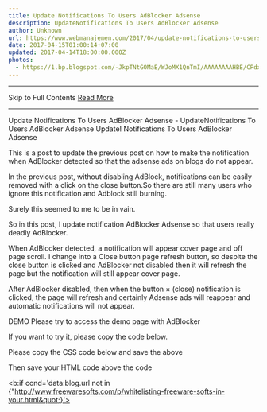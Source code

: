 ```yaml
---
title: Update Notifications To Users AdBlocker Adsense
description: UpdateNotifications To Users AdBlocker Adsense
author: Unknown
url: https://www.webmanajemen.com/2017/04/update-notifications-to-users-adblocker.html
date: 2017-04-15T01:00:14+07:00
updated: 2017-04-14T18:00:00.000Z
photos:
  - https://1.bp.blogspot.com/-JkpTNtGOMaE/WJoMX1QnTmI/AAAAAAAAHBE/CPdxv-D-Xa0bdghE1HwdwkC1bHp9OA9EgCLcB/s640/How%2BTo%2BMake%2BAdsense%2BAdBlocker%2BNotifications.png
---
```


<hr/> Skip to Full Contents <a href="https://www.webmanajemen.com/2017/04/update-notifications-to-users-adblocker.html" rel="follow" class="button" id="read-more">Read More</a> <hr/> Update Notifications To Users AdBlocker Adsense - UpdateNotifications To Users AdBlocker Adsense Update! Notifications To Users AdBlocker Adsense





This is a post to update the previous post on how to make the notification when AdBlocker detected so that the adsense ads on blogs do not appear.

In the previous post, without disabling AdBlock, notifications can be easily removed with a click on the close button.So there are still many users who ignore this notification and Adblock still burning.


Surely this seemed to me to be in vain.


So in this post, I update notification AdBlocker Adsense so that users really deadly AdBlocker.


When AdBlocker detected, a notification will appear cover page and off page scroll. I change into a Close button page refresh button, so despite the close button is clicked and AdBlocker not disabled then it will refresh the page but the notification will still appear cover page.


After AdBlocker disabled, then when the button × (close) notification is clicked, the page will refresh and certainly Adsense ads will reappear and automatic notifications will not appear.


DEMO
Please try to access the demo page with AdBlocker


If you want to try it, please copy the code below.


Please copy the CSS code below and save the above </head>


<style type='text/css'>
#keepads{position:fixed;bottom:-7000px;opacity:0;transition:all .3s;z-index:100000}
#keep-ads{background:#1C90F3;color:#fff;text-align:center;padding:20px;position:absolute;left:50%;top:25%;margin-left:-25%;font-size:160%;line-height:1.2em;transition:all .3s;width:50%;height:auto;-moz-box-sizing:border-box;-webkit-box-sizing:border-box;box-sizing:border-box;z-index:2}
#keep-adslayer{position:absolute;bottom:0;left:0;right:0;top:0;background:#000;background:rgba(0,0,0,.9);z-index:1}
#keep-ads h3{margin:0 0 20px!important;font-size:30px}
#keep-ads p{margin:0!important;font-size:18px}
#keep-ads a{color:yellow;text-decoration:none}
#keepads.show{pointer-events:auto;opacity:1;bottom:0;left:0;right:0;top:0;}
.close-keep-ads{position:absolute;top:0;right:0;font-size:24px;font-weight:700;cursor:pointer;width:24px;height:24px;line-height:24px;text-align:center}
.flow{overflow:hidden}
@media screen and (max-width:640px){
#keep-ads{width:80%;margin-left:-40%;top:10%}
#keep-ads h3{margin:0 0 10px!important;font-size:20px}
#keep-ads p{margin:0!important;font-size:16px}
}</style>


Then save your HTML code above the code </body>


<b:if cond='data:blog.url not in {&quot;http://www.freewaresofts.com/p/whitelisting-freeware-softs-in-your.html&quot;}'>
<div id='keepads'>
<div id='keep-ads'>
  <h3>AdBlock Detected!</h3>
  <p>Like this blog? Keep us running by whitelisting this blog in your ad blocker.</p>
  <p>This is <a href='http://www.freewaresofts.com/p/whitelisting-freeware-softs-in-your.html' target='_blank' title='how to whitelisting'>how to whitelisting</a> this blog in your ad blocker.</p>
  <p>Thank you!</p>
  <div class='close-keep-ads' onclick='refresh()'>&#215;</div>
</div>
  <div id='keep-adslayer'/>
  </div>
<script>
//<![CDATA[
setTimeout(function() {
  var body = document.body;
  var info = document.getElementById("keepads");
  var ads = document.querySelectorAll("ins.adsbygoogle");
  if ($(ads).height() === 0 ) {
    info.className = "show";
    body.className = "flow";
  }
}, 2000)
function refresh() {
    location.reload();
}//]]>
</script>
</b:if>


Change URL http://www.freewaresofts.com/p/whitelisting-freeware-softs-in-your.html this with your blog page URL Whitelist.
And make sure your blog is already using any Jquery Library version.
I hope this article be helpful. <hr/> Skip to Full Contents <a href="https://www.webmanajemen.com/2017/04/update-notifications-to-users-adblocker.html" rel="follow" class="button" id="read-more">Read More</a> <hr/>